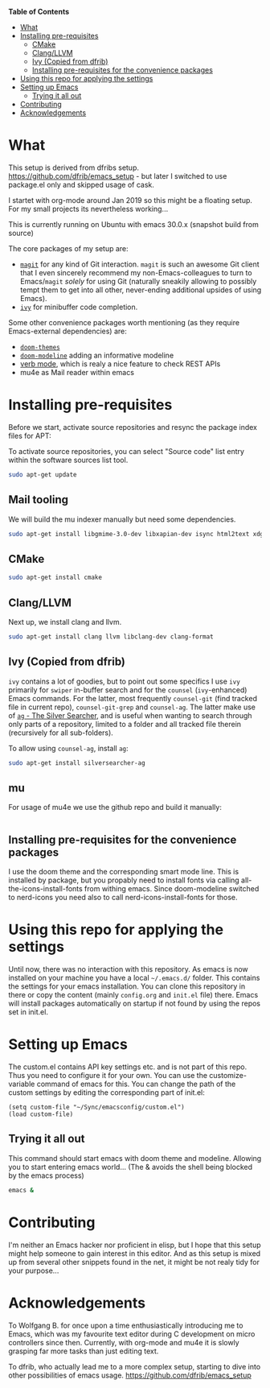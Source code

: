 <!-- markdown-toc start - Don't edit this section. Run M-x markdown-toc-refresh-toc -->
**Table of Contents**

- [What](#what)
- [Installing pre-requisites](#installing-pre-requisites)
    - [CMake](#cmake)
    - [Clang/LLVM](#clangllvm)
    - [Ivy (Copied from dfrib)](#ivy-copied-from-dfrib)
    - [Installing pre-requisites for the convenience packages](#installing-pre-requisites-for-the-convenience-packages)
- [Using this repo for applying the settings](#using-this-repo-for-applying-the-settings)
- [Setting up Emacs](#setting-up-emacs)
    - [Trying it all out](#trying-it-all-out)
- [Contributing](#contributing)
- [Acknowledgements](#acknowledgements)

<!-- markdown-toc end -->
# What

This setup is derived from dfribs setup. https://github.com/dfrib/emacs_setup - but later I switched to use package.el only and skipped usage of cask.

I startet with org-mode around Jan 2019 so this might be a floating setup.
For my small projects its nevertheless working...

This is currently running on Ubuntu with emacs 30.0.x (snapshot build from source)

The core packages of my setup are:

- [`magit`](https://magit.vc/) for any kind of Git interaction. `magit` is such an awesome Git client that I even sincerely recommend my non-Emacs-colleagues to turn to Emacs/`magit` _solely_ for using Git (naturally sneakily allowing to possibly tempt them to get into all other, never-ending additional upsides of using Emacs).
- [`ivy`](https://github.com/abo-abo/swiper) for minibuffer code completion.

Some other convenience packages worth mentioning (as they require Emacs-external dependencies) are:

- [`doom-themes`](https://github.com/hlissner/emacs-doom-themes) 
- [`doom-modeline`](https://github.com/seagle0128/doom-modeline) adding an informative modeline
- [verb mode](https://github.com/federicotdn/verb "verb"), which is realy a nice feature to check REST APIs
- mu4e as Mail reader within emacs

# Installing pre-requisites

Before we start, activate source repositories and resync the package index files for APT:

To activate source repositories, you can select "Source code"  list entry within the software sources list tool.

```bash
sudo apt-get update
```

## Mail tooling

We will build the mu indexer manually but need some dependencies.

```bash
sudo apt-get install libgmime-3.0-dev libxapian-dev isync html2text xdg-util
```

## CMake

```bash
sudo apt-get install cmake
```

## Clang/LLVM

Next up, we install clang and llvm.

```bash
sudo apt-get install clang llvm libclang-dev clang-format
```

## Ivy (Copied from dfrib)

`ivy` contains a lot of goodies, but to point out some specifics I use `ivy` primarily for `swiper` in-buffer search and for the `counsel` (`ivy`-enhanced) Emacs commands. For the latter, most frequently `counsel-git` (find tracked file in current repo), `counsel-git-grep` and `counsel-ag`. The latter make use of [`ag` - The Silver Searcher](https://github.com/ggreer/the_silver_searcher), and is useful when wanting to search through only parts of a repository, limited to a folder and all tracked file therein (recursively for all sub-folders).

To allow using `counsel-ag`, install `ag`:

```bash
sudo apt-get install silversearcher-ag
```

## mu

For usage of mu4e we use the github repo and build it manually:

```bash

```

## Installing pre-requisites for the convenience packages

I use the doom theme and the corresponding smart mode line. This is installed by package, but you propably need to install fonts via calling all-the-icons-install-fonts from withing emacs.
Since doom-modeline switched to nerd-icons you need also to call nerd-icons-install-fonts for those.

# Using this repo for applying the settings

Until now, there was no interaction with this repository. As emacs is now installed on your machine you have a local `~/.emacs.d/` folder.
This contains the settings for your emacs installation. You can clone this repository in there or copy the content (mainly `config.org` and `init.el` file) there. Emacs will install packages automatically on startup if not found by using the repos set in init.el.

# Setting up Emacs

The custom.el contains API key settings etc. and is not part of this repo. Thus you need to configure it for your own. 
You can use the customize-variable command of emacs for this. You can change the path of the custom settings by editing the corresponding part of init.el:

```elisp
(setq custom-file "~/Sync/emacsconfig/custom.el")
(load custom-file)
```


## Trying it all out

This command should start emacs with doom theme and modeline. Allowing you to start entering emacs world... (The & avoids the shell being blocked by the emacs process)

```bash
emacs &
```

# Contributing

I'm neither an Emacs hacker nor proficient in elisp, but I hope that this setup might help someone to gain interest in this editor. And as this setup is mixed up from several other snippets found in the net, it might be not realy tidy for your purpose...

# Acknowledgements

To Wolfgang B. for once upon a time enthusiastically introducing me to Emacs, which was my favourite text editor during C development on micro controllers since then. Currently, with org-mode and mu4e it is slowly grasping far more tasks than just editing text.

To dfrib, who actually lead me to a more complex setup, starting to dive into other possibilities of emacs usage.
https://github.com/dfrib/emacs_setup

